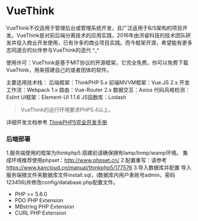 VueThink
===============

VueThink不仅适用于管理后台或管理系统开发，且广泛适用于B/S架构的项目开发。VueThink是对前后端分离技术的应用实践，2016年由洪睿科技的技术团队研发并投入商业开发使用，已有许多的商业项目实践。而今框架开源，希望能有更多志同道合的伙伴参与VueThink的迭代 ^_^

使用许可：VueThink是基于MIT协议的开源框架，它完全免费。你可以免费下载VueThink，用来搭建自己的或者团体的软件。

主要适用技术栈：
后端框架：ThinkPHP 5.x
前端MVVM框架：Vue.JS 2.x
开发工作流：Webpack 1.x
路由：Vue-Router 2.x
数据交互：Axios
代码风格检测：Eslint
UI框架：Element-UI 1.1.6
JS函数库：Lodash

> VueThink的运行环境要求PHP5.4以上。

详细开发文档参考 [ThinkPHP5完全开发手册](http://www.kancloud.cn/manual/thinkphp5)

### 后端部署

1.服务端使用的框架为thinkphp5.搭建前请确保拥有lamp/lnmp/wamp环境。
  集成环境推荐使用phpset：<http://www.phpset.cn/>
2.配置重写：请参考<https://www.kancloud.cn/manual/thinkphp5/177576>
3.导入数据库并配置
  导入服务端根文件夹数据库文件install.sql，(数据库内用户表账号admin，密码123456)并修改config/database.php配置文件。

* PHP >= 5.6.0
* PDO PHP Extension
* MBstring PHP Extension
* CURL PHP Extension
